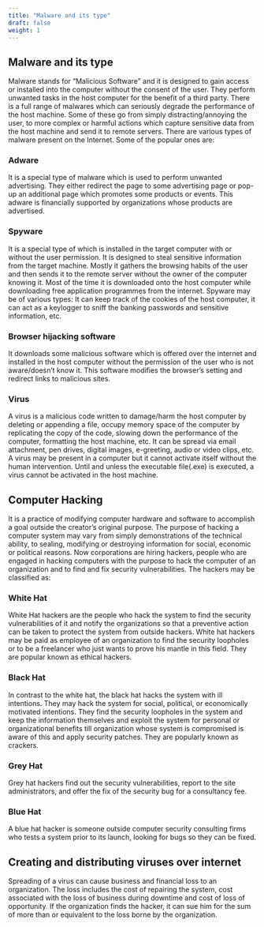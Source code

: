 ```yaml
---
title: "Malware and its type"
draft: false
weight: 1
---
```


## Malware and its type

Malware stands for “Malicious Software” and it is designed to gain access or installed into the computer without the consent of the user. They perform unwanted tasks in the host computer for the benefit of a third party. There is a full range of malwares which can seriously degrade the performance of the host machine. Some of these go from simply distracting/annoying the user, to more complex or harmful actions which capture sensitive data from the host machine and send it to remote servers. There are various types of malware present on the Internet. Some of the popular ones are:

### Adware
It is a special type of malware which is used to perform unwanted advertising. They either redirect the page to some advertising page or pop-up an additional page which promotes some products or events. This adware is financially supported by organizations whose products are advertised. 

### Spyware
It is a special type of which is installed in the target computer with or without the user permission. It is designed to steal sensitive information from the target machine. Mostly it gathers the browsing habits of the user and then sends it to the remote server without the owner of the computer knowing it. Most of the time it is downloaded onto the host computer while downloading free application programmes from the internet. Spyware may be of various types: It can keep track of the cookies of the host computer, it can act as a keylogger to sniff the banking passwords and sensitive information, etc. 

### Browser hijacking software
It downloads some malicious software which is offered over the internet and installed in the host computer without the permission of the user who is not aware/doesn’t know it. This software modifies the browser’s setting and redirect links to malicious sites. 

### Virus
A virus is a malicious code written to damage/harm the host computer by deleting or appending a file, occupy memory space of the computer by replicating the copy of the code, slowing down the performance of the computer, formatting the host machine, etc. It can be spread via email attachment, pen drives, digital images, e-greeting, audio or video clips, etc. A virus may be present in a computer but it cannot activate itself without the human intervention.  Until and unless the executable file(.exe) is executed, a virus cannot be activated in the host machine.

## Computer Hacking
It is a practice of modifying computer hardware and software to accomplish a goal outside the creator’s original purpose. The purpose of hacking a computer system may vary from simply demonstrations of the technical ability, to sealing, modifying or destroying information for social, economic or political reasons. Now corporations are hiring hackers, people who are engaged in hacking computers with the purpose to hack the computer of an organization and to find and fix security vulnerabilities. The hackers may be classified as:

### White Hat
White Hat hackers are the people who hack the system to find the security vulnerabilities of it and notify the organizations so that a preventive action can be taken to protect the system from outside hackers. White hat hackers may be paid as employee of an organization to find the security loopholes or to be a freelancer who just wants to prove his mantle in this field. They are popular known as ethical hackers. 

### Black Hat
In contrast to the white hat, the black hat hacks the system with ill intentions. They may hack the system for social, political, or economically motivated intentions. They find the security loopholes in the system and keep the information themselves and exploit the system for personal or organizational benefits till organization whose system is compromised is aware of this and apply security patches. They are popularly known as crackers.

### Grey Hat
Grey hat hackers find out the security vulnerabilities, report to the site administrators, and offer the fix of the security bug for a consultancy fee. 

### Blue Hat
A blue hat hacker is someone outside computer security consulting firms who tests a system prior to its launch, looking for bugs so they can be fixed.

## Creating and distributing viruses over internet
Spreading of a virus can cause business and financial loss to an organization. The loss includes the cost of repairing the system, cost associated with the loss of business during downtime and cost of loss of opportunity. If the organization finds the hacker, it can sue him for the sum of more than or equivalent to the loss borne by the organization.